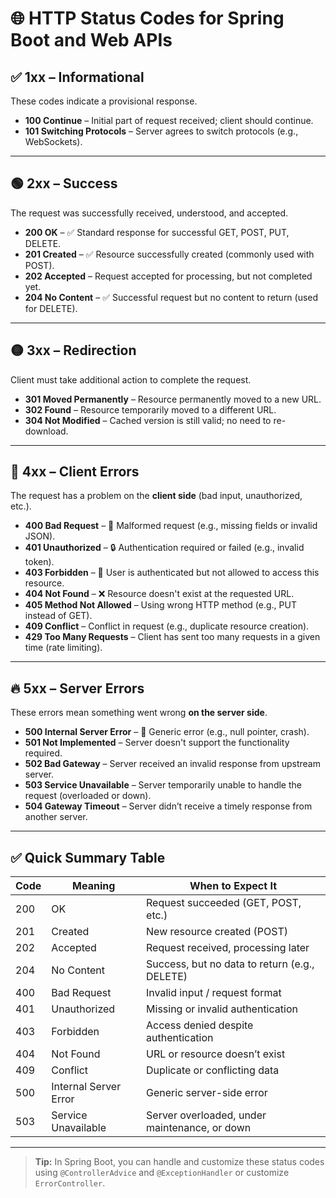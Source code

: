 # 🌐 HTTP Status Codes for Spring Boot and Web APIs

## ✅ 1xx – Informational
These codes indicate a provisional response.

- **100 Continue** – Initial part of request received; client should continue.
- **101 Switching Protocols** – Server agrees to switch protocols (e.g., WebSockets).

---

## 🟢 2xx – Success
The request was successfully received, understood, and accepted.

- **200 OK** – ✅ Standard response for successful GET, POST, PUT, DELETE.
- **201 Created** – ✅ Resource successfully created (commonly used with POST).
- **202 Accepted** – Request accepted for processing, but not completed yet.
- **204 No Content** – ✅ Successful request but no content to return (used for DELETE).

---

## 🟡 3xx – Redirection
Client must take additional action to complete the request.

- **301 Moved Permanently** – Resource permanently moved to a new URL.
- **302 Found** – Resource temporarily moved to a different URL.
- **304 Not Modified** – Cached version is still valid; no need to re-download.

---

## 🔴 4xx – Client Errors
The request has a problem on the **client side** (bad input, unauthorized, etc.).

- **400 Bad Request** – 🚫 Malformed request (e.g., missing fields or invalid JSON).
- **401 Unauthorized** – 🔒 Authentication required or failed (e.g., invalid token).
- **403 Forbidden** – 🛑 User is authenticated but not allowed to access this resource.
- **404 Not Found** – ❌ Resource doesn't exist at the requested URL.
- **405 Method Not Allowed** – Using wrong HTTP method (e.g., PUT instead of GET).
- **409 Conflict** – Conflict in request (e.g., duplicate resource creation).
- **429 Too Many Requests** – Client has sent too many requests in a given time (rate limiting).

---

## 🔥 5xx – Server Errors
These errors mean something went wrong **on the server side**.

- **500 Internal Server Error** – 🧨 Generic error (e.g., null pointer, crash).
- **501 Not Implemented** – Server doesn't support the functionality required.
- **502 Bad Gateway** – Server received an invalid response from upstream server.
- **503 Service Unavailable** – Server temporarily unable to handle the request (overloaded or down).
- **504 Gateway Timeout** – Server didn’t receive a timely response from another server.

---

## ✅ Quick Summary Table

| Code | Meaning                  | When to Expect It                                |
|------|---------------------------|--------------------------------------------------|
| 200  | OK                        | Request succeeded (GET, POST, etc.)             |
| 201  | Created                   | New resource created (POST)                     |
| 202  | Accepted                  | Request received, processing later              |
| 204  | No Content                | Success, but no data to return (e.g., DELETE)   |
| 400  | Bad Request               | Invalid input / request format                  |
| 401  | Unauthorized              | Missing or invalid authentication               |
| 403  | Forbidden                 | Access denied despite authentication            |
| 404  | Not Found                 | URL or resource doesn’t exist                   |
| 409  | Conflict                  | Duplicate or conflicting data                   |
| 500  | Internal Server Error     | Generic server-side error                       |
| 503  | Service Unavailable       | Server overloaded, under maintenance, or down   |

---

> **Tip:** In Spring Boot, you can handle and customize these status codes using `@ControllerAdvice` and `@ExceptionHandler` or customize `ErrorController`.

